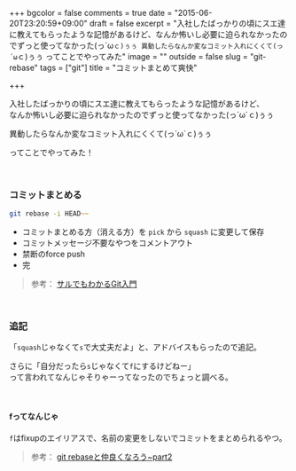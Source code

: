 +++
bgcolor = false
comments = true
date = "2015-06-20T23:20:59+09:00"
draft = false
excerpt = "入社したばっかりの頃にスエ達に教えてもらったような記憶があるけど、なんか怖いし必要に迫られなかったのでずっと使ってなかった(っ´ω`ｃ)ぅぅ 異動したらなんか変なコミット入れにくくて(っ´ω`ｃ)ぅぅ ってことでやってみた"
image = ""
outside = false
slug = "git-rebase"
tags = ["git"]
title = "コミットまとめて爽快"

+++

入社したばっかりの頃にスエ達に教えてもらったような記憶があるけど、  
なんか怖いし必要に迫られなかったのでずっと使ってなかった(っ´ω`ｃ)ぅぅ  

異動したらなんか変なコミット入れにくくて(っ´ω`ｃ)ぅぅ  

ってことでやってみた！

<br>

### コミットまとめる

```zsh
git rebase -i HEAD~~
```

- コミットまとめる方（消える方）を `pick` から `squash` に変更して保存  
- コミットメッセージ不要なやつをコメントアウト  
- 禁断のforce push  
- 完

> 参考：
> [サルでもわかるGit入門](http://www.backlog.jp/git-guide/stepup/stepup7_5.html)

<br>

### 追記

「`squash`じゃなくて`s`で大丈夫だよ」と、アドバイスもらったので追記。  

さらに「自分だったら`s`じゃなくて`f`にするけどねー」  
って言われてなんじゃそりゃーってなったのでちょっと調べる。

<br>

#### fってなんじゃ

`f`はfixupのエイリアスで、名前の変更をしないでコミットをまとめられるやつ。

> 参考：
> [git rebaseと仲良くなろう~part2](http://qiita.com/kkam0907/items/0c73c08df7d99edae09d)